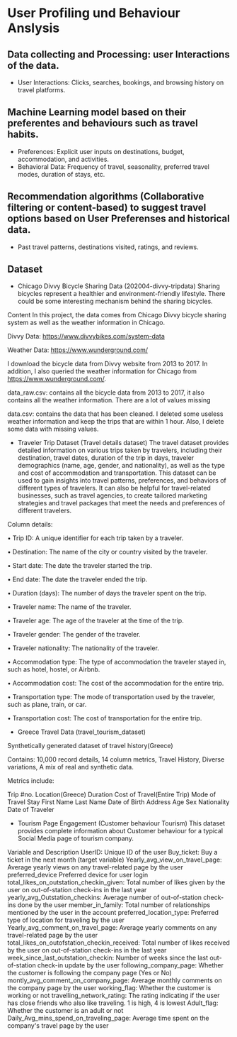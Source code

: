 # User Profiling und Behaviour Anslysis

## Data collecting and Processing: user Interactions of the data.
  * User Interactions: Clicks, searches, bookings, and browsing history on travel platforms.

## Machine Learning model based on their preferentes and behaviours such as travel habits.
  * Preferences: Explicit user inputs on destinations, budget, accommodation, and activities.
  * Behavioral Data: Frequency of travel, seasonality, preferred travel modes, duration of stays, etc.
## Recommendation algorithms (Collaborative filtering or content-based) to suggest travel options based on User Preferenses and historical data.
  * Past travel patterns, destinations visited, ratings, and reviews.


## Dataset
  * Chicago Divvy Bicycle Sharing Data (202004-divvy-tripdata)
Sharing bicycles represent a healthier and environment-friendly lifestyle. There could be some interesting mechanism behind the sharing bicycles.

Content
In this project, the data comes from Chicago Divvy bicycle sharing system as well as the weather information in Chicago.

Divvy Data: https://www.divvybikes.com/system-data

Weather Data: https://www.wunderground.com/

I download the bicycle data from Divvy website from 2013 to 2017. In addition, I also queried the weather information for Chicago from https://www.wunderground.com/.

data_raw.csv: contains all the bicycle data from 2013 to 2017, it also contains all the weather information. There are a lot of values missing

data.csv: contains the data that has been cleaned. I deleted some useless weather information and keep the trips that are within 1 hour. Also, I delete some data with missing values.

* Traveler Trip Dataset (Travel details dataset)
The travel dataset provides detailed information on various trips taken by travelers, including their destination, travel dates, duration of the trip in days, traveler demographics (name, age, gender, and nationality), as well as the type and cost of accommodation and transportation. This dataset can be used to gain insights into travel patterns, preferences, and behaviors of different types of travelers. It can also be helpful for travel-related businesses, such as travel agencies, to create tailored marketing strategies and travel packages that meet the needs and preferences of different travelers.

Column details:

• Trip ID: A unique identifier for each trip taken by a traveler.

• Destination: The name of the city or country visited by the traveler.

• Start date: The date the traveler started the trip.

• End date: The date the traveler ended the trip.

• Duration (days): The number of days the traveler spent on the trip.

• Traveler name: The name of the traveler.

• Traveler age: The age of the traveler at the time of the trip.

• Traveler gender: The gender of the traveler.

• Traveler nationality: The nationality of the traveler.

• Accommodation type: The type of accommodation the traveler stayed in, such as hotel, hostel, or Airbnb.

• Accommodation cost: The cost of the accommodation for the entire trip.

• Transportation type: The mode of transportation used by the traveler, such as plane, train, or car.

• Transportation cost: The cost of transportation for the entire trip.


* Greece Travel Data (travel_tourism_dataset)

Synthetically generated dataset of travel history(Greece)

Contains:
10,000 record details,
14 column metrics,
Travel History,
Diverse variations,
A mix of real and synthetic data.

Metrics include:

Trip #no.
Location(Greece)
Duration
Cost of Travel(Entire Trip)
Mode of Travel
Stay
First Name
Last Name
Date of Birth
Address
Age
Sex
Nationality
Date of Traveler



* Tourism Page Engagement (Customer behaviour Tourism)
This dataset provides complete information about Customer behaviour for a typical Social Media page of tourism company.

Variable and Description
UserID: Unique ID of the user
Buy_ticket:	Buy a ticket in the next month (target variable)
Yearly_avg_view_on_travel_page:	Average yearly views on any travel-related page by the user
preferred_device	Preferred device for user login
total_likes_on_outstation_checkin_given:	Total number of likes given by the user on out-of-station check-ins in the last year
yearly_avg_Outstation_checkins:	Average number of out-of-station check-ins done by the user
member_in_family:	Total number of relationships mentioned by the user in the account
preferred_location_type:	Preferred type of location for traveling by the user
Yearly_avg_comment_on_travel_page:	Average yearly comments on any travel-related page by the user
total_likes_on_outofstation_checkin_received:	Total number of likes received by the user on out-of-station check-ins in the last year
week_since_last_outstation_checkin:	Number of weeks since the last out-of-station check-in update by the user
following_company_page:	Whether the customer is following the company page (Yes or No)
montly_avg_comment_on_company_page:	Average monthly comments on the company page by the user
working_flag:	Whether the customer is working or not
travelling_network_rating:	The rating indicating if the user has close friends who also like traveling. 1 is high, 4 is lowest
Adult_flag:	Whether the customer is an adult or not
Daily_Avg_mins_spend_on_traveling_page:	Average time spent on the company's travel page by the user

